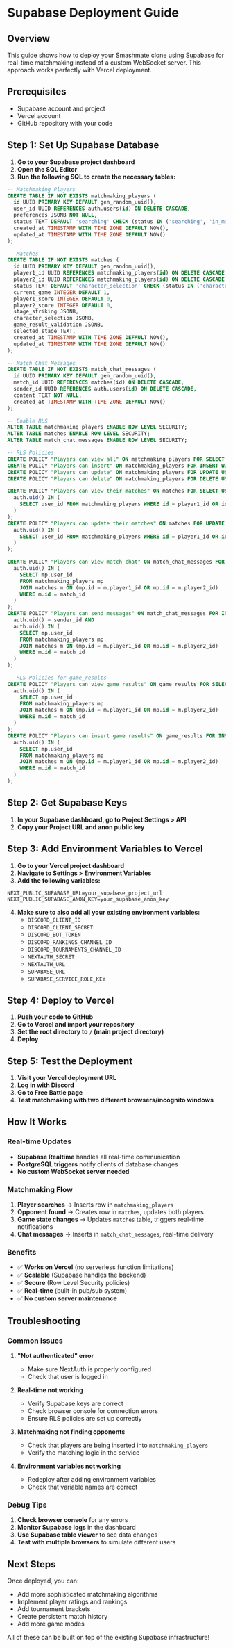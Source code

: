 # Supabase Deployment Guide

## Overview
This guide shows how to deploy your Smashmate clone using Supabase for real-time matchmaking instead of a custom WebSocket server. This approach works perfectly with Vercel deployment.

## Prerequisites
- Supabase account and project
- Vercel account
- GitHub repository with your code

## Step 1: Set Up Supabase Database

1. **Go to your Supabase project dashboard**
2. **Open the SQL Editor**
3. **Run the following SQL to create the necessary tables:**

```sql
-- Matchmaking Players
CREATE TABLE IF NOT EXISTS matchmaking_players (
  id UUID PRIMARY KEY DEFAULT gen_random_uuid(),
  user_id UUID REFERENCES auth.users(id) ON DELETE CASCADE,
  preferences JSONB NOT NULL,
  status TEXT DEFAULT 'searching' CHECK (status IN ('searching', 'in_match', 'offline')),
  created_at TIMESTAMP WITH TIME ZONE DEFAULT NOW(),
  updated_at TIMESTAMP WITH TIME ZONE DEFAULT NOW()
);

-- Matches
CREATE TABLE IF NOT EXISTS matches (
  id UUID PRIMARY KEY DEFAULT gen_random_uuid(),
  player1_id UUID REFERENCES matchmaking_players(id) ON DELETE CASCADE,
  player2_id UUID REFERENCES matchmaking_players(id) ON DELETE CASCADE,
  status TEXT DEFAULT 'character_selection' CHECK (status IN ('character_selection', 'stage_striking', 'active', 'completed')),
  current_game INTEGER DEFAULT 1,
  player1_score INTEGER DEFAULT 0,
  player2_score INTEGER DEFAULT 0,
  stage_striking JSONB,
  character_selection JSONB,
  game_result_validation JSONB,
  selected_stage TEXT,
  created_at TIMESTAMP WITH TIME ZONE DEFAULT NOW(),
  updated_at TIMESTAMP WITH TIME ZONE DEFAULT NOW()
);

-- Match Chat Messages
CREATE TABLE IF NOT EXISTS match_chat_messages (
  id UUID PRIMARY KEY DEFAULT gen_random_uuid(),
  match_id UUID REFERENCES matches(id) ON DELETE CASCADE,
  sender_id UUID REFERENCES auth.users(id) ON DELETE CASCADE,
  content TEXT NOT NULL,
  created_at TIMESTAMP WITH TIME ZONE DEFAULT NOW()
);

-- Enable RLS
ALTER TABLE matchmaking_players ENABLE ROW LEVEL SECURITY;
ALTER TABLE matches ENABLE ROW LEVEL SECURITY;
ALTER TABLE match_chat_messages ENABLE ROW LEVEL SECURITY;

-- RLS Policies
CREATE POLICY "Players can view all" ON matchmaking_players FOR SELECT USING (true);
CREATE POLICY "Players can insert" ON matchmaking_players FOR INSERT WITH CHECK (auth.uid() = user_id);
CREATE POLICY "Players can update" ON matchmaking_players FOR UPDATE USING (auth.uid() = user_id);
CREATE POLICY "Players can delete" ON matchmaking_players FOR DELETE USING (auth.uid() = user_id);

CREATE POLICY "Players can view their matches" ON matches FOR SELECT USING (
  auth.uid() IN (
    SELECT user_id FROM matchmaking_players WHERE id = player1_id OR id = player2_id
  )
);
CREATE POLICY "Players can update their matches" ON matches FOR UPDATE USING (
  auth.uid() IN (
    SELECT user_id FROM matchmaking_players WHERE id = player1_id OR id = player2_id
  )
);

CREATE POLICY "Players can view match chat" ON match_chat_messages FOR SELECT USING (
  auth.uid() IN (
    SELECT mp.user_id 
    FROM matchmaking_players mp
    JOIN matches m ON (mp.id = m.player1_id OR mp.id = m.player2_id)
    WHERE m.id = match_id
  )
);
CREATE POLICY "Players can send messages" ON match_chat_messages FOR INSERT WITH CHECK (
  auth.uid() = sender_id AND
  auth.uid() IN (
    SELECT mp.user_id 
    FROM matchmaking_players mp
    JOIN matches m ON (mp.id = m.player1_id OR mp.id = m.player2_id)
    WHERE m.id = match_id
  )
);

-- RLS Policies for game_results
CREATE POLICY "Players can view game results" ON game_results FOR SELECT USING (
  auth.uid() IN (
    SELECT mp.user_id 
    FROM matchmaking_players mp
    JOIN matches m ON (mp.id = m.player1_id OR mp.id = m.player2_id)
    WHERE m.id = match_id
  )
);
CREATE POLICY "Players can insert game results" ON game_results FOR INSERT WITH CHECK (
  auth.uid() IN (
    SELECT mp.user_id 
    FROM matchmaking_players mp
    JOIN matches m ON (mp.id = m.player1_id OR mp.id = m.player2_id)
    WHERE m.id = match_id
  )
);
```

## Step 2: Get Supabase Keys

1. **In your Supabase dashboard, go to Project Settings > API**
2. **Copy your Project URL and anon public key**

## Step 3: Add Environment Variables to Vercel

1. **Go to your Vercel project dashboard**
2. **Navigate to Settings > Environment Variables**
3. **Add the following variables:**

```
NEXT_PUBLIC_SUPABASE_URL=your_supabase_project_url
NEXT_PUBLIC_SUPABASE_ANON_KEY=your_supabase_anon_key
```

4. **Make sure to also add all your existing environment variables:**
   - `DISCORD_CLIENT_ID`
   - `DISCORD_CLIENT_SECRET`
   - `DISCORD_BOT_TOKEN`
   - `DISCORD_RANKINGS_CHANNEL_ID`
   - `DISCORD_TOURNAMENTS_CHANNEL_ID`
   - `NEXTAUTH_SECRET`
   - `NEXTAUTH_URL`
   - `SUPABASE_URL`
   - `SUPABASE_SERVICE_ROLE_KEY`

## Step 4: Deploy to Vercel

1. **Push your code to GitHub**
2. **Go to Vercel and import your repository**
3. **Set the root directory to `/` (main project directory)**
4. **Deploy**

## Step 5: Test the Deployment

1. **Visit your Vercel deployment URL**
2. **Log in with Discord**
3. **Go to Free Battle page**
4. **Test matchmaking with two different browsers/incognito windows**

## How It Works

### Real-time Updates
- **Supabase Realtime** handles all real-time communication
- **PostgreSQL triggers** notify clients of database changes
- **No custom WebSocket server needed**

### Matchmaking Flow
1. **Player searches** → Inserts row in `matchmaking_players`
2. **Opponent found** → Creates row in `matches`, updates both players
3. **Game state changes** → Updates `matches` table, triggers real-time notifications
4. **Chat messages** → Inserts in `match_chat_messages`, real-time delivery

### Benefits
- ✅ **Works on Vercel** (no serverless function limitations)
- ✅ **Scalable** (Supabase handles the backend)
- ✅ **Secure** (Row Level Security policies)
- ✅ **Real-time** (built-in pub/sub system)
- ✅ **No custom server maintenance**

## Troubleshooting

### Common Issues

1. **"Not authenticated" error**
   - Make sure NextAuth is properly configured
   - Check that user is logged in

2. **Real-time not working**
   - Verify Supabase keys are correct
   - Check browser console for connection errors
   - Ensure RLS policies are set up correctly

3. **Matchmaking not finding opponents**
   - Check that players are being inserted into `matchmaking_players`
   - Verify the matching logic in the service

4. **Environment variables not working**
   - Redeploy after adding environment variables
   - Check that variable names are correct

### Debug Tips

1. **Check browser console** for any errors
2. **Monitor Supabase logs** in the dashboard
3. **Use Supabase table viewer** to see data changes
4. **Test with multiple browsers** to simulate different users

## Next Steps

Once deployed, you can:
- Add more sophisticated matchmaking algorithms
- Implement player ratings and rankings
- Add tournament brackets
- Create persistent match history
- Add more game modes

All of these can be built on top of the existing Supabase infrastructure! 
